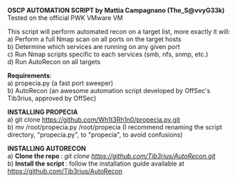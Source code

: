 <b> OSCP AUTOMATION SCRIPT by Mattia Campagnano (The_S@vvyG33k) </b>
<br> Tested on the official PWK VMware VM </br>

This script will perform automated recon on a target list, more exactly it will: 
</br> a) Perform a full Nmap scan on all ports on the target hosts<br> b) Determine which services are running on any given port</br> c) Run Nmap scripts specific to each services (smb, nfs, snmp, etc.) </br>
d) Run AutoRecon on all targets

<b>Requirements</b>:
</br> a) propecia.py (a fast port sweeper)
</br> b) AutoRecon (an awesome automation script developed by OffSec's Tib3rius, approved by OffSec)</br>

<b>INSTALLING PROPECIA</b> <br>
a) git clone https://github.com/Wh1t3Rh1n0/propecia.py.git <br> b) mv /root/propecia.py /root/propecia (I recommend renaming the script directory, "propecia.py", to "propecia", to avoid confusions) <br>

<b>INSTALLING AUTORECON</b> <br> a) <b> Clone the repo </b>: <em>git clone https://github.com/Tib3rius/AutoRecon.git </em><br>
b) <b>Install the script </b>: follow the installation guide available at https://github.com/Tib3rius/AutoRecon </br>

